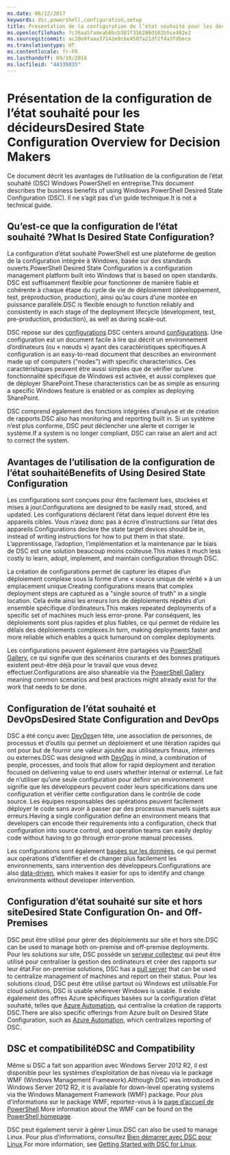 ```yaml
---
ms.date: 06/12/2017
keywords: dsc,powershell,configuration,setup
title: Présentation de la configuration de l’état souhaité pour les décideurs
ms.openlocfilehash: 7c36aa5fadeab8bcb381f316288d102b5ce402e2
ms.sourcegitcommit: ac20e0faaa37142e9c6e4507a21df2f4a3fdbece
ms.translationtype: HT
ms.contentlocale: fr-FR
ms.lasthandoff: 09/10/2018
ms.locfileid: "44339835"
---
```

# <a name="desired-state-configuration-overview-for-decision-makers"></a><span data-ttu-id="0c2c1-103">Présentation de la configuration de l’état souhaité pour les décideurs</span><span class="sxs-lookup"><span data-stu-id="0c2c1-103">Desired State Configuration Overview for Decision Makers</span></span>

<span data-ttu-id="0c2c1-104">Ce document décrit les avantages de l’utilisation de la configuration de l’état souhaité (DSC) Windows PowerShell en entreprise.</span><span class="sxs-lookup"><span data-stu-id="0c2c1-104">This document describes the business benefits of using Windows PowerShell Desired State Configuration (DSC).</span></span> <span data-ttu-id="0c2c1-105">Il ne s’agit pas d’un guide technique.</span><span class="sxs-lookup"><span data-stu-id="0c2c1-105">It is not a technical guide.</span></span>

## <a name="what-is-desired-state-configuration"></a><span data-ttu-id="0c2c1-106">Qu’est-ce que la configuration de l’état souhaité ?</span><span class="sxs-lookup"><span data-stu-id="0c2c1-106">What Is Desired State Configuration?</span></span>

<span data-ttu-id="0c2c1-107">La configuration d’état souhaité PowerShell est une plateforme de gestion de la configuration intégrée à Windows, basée sur des standards ouverts.</span><span class="sxs-lookup"><span data-stu-id="0c2c1-107">PowerShell Desired State Configuration is a configuration management platform built into Windows that is based on open standards.</span></span> <span data-ttu-id="0c2c1-108">DSC est suffisamment flexible pour fonctionner de manière fiable et cohérente à chaque étape du cycle de vie de déploiement (développement, test, préproduction, production), ainsi qu’au cours d’une montée en puissance parallèle.</span><span class="sxs-lookup"><span data-stu-id="0c2c1-108">DSC is flexible enough to function reliably and consistently in each stage of the deployment lifecycle (development, test, pre-production, production), as well as during scale-out.</span></span>

<span data-ttu-id="0c2c1-109">DSC repose sur des [configurations](configurations.md).</span><span class="sxs-lookup"><span data-stu-id="0c2c1-109">DSC centers around [configurations](configurations.md).</span></span>
<span data-ttu-id="0c2c1-110">Une configuration est un document facile à lire qui décrit un environnement d’ordinateurs (ou « nœuds ») ayant des caractéristiques spécifiques.</span><span class="sxs-lookup"><span data-stu-id="0c2c1-110">A configuration is an easy-to-read document that describes an environment made up of computers ("nodes") with specific characteristics.</span></span>
<span data-ttu-id="0c2c1-111">Ces caractéristiques peuvent être aussi simples que de vérifier qu’une fonctionnalité spécifique de Windows est activée, et aussi complexes que de déployer SharePoint.</span><span class="sxs-lookup"><span data-stu-id="0c2c1-111">These characteristics can be as simple as ensuring a specific Windows feature is enabled or as complex as deploying SharePoint.</span></span>

<span data-ttu-id="0c2c1-112">DSC comprend également des fonctions intégrées d’analyse et de création de rapports.</span><span class="sxs-lookup"><span data-stu-id="0c2c1-112">DSC also has monitoring and reporting built in.</span></span>
<span data-ttu-id="0c2c1-113">Si un système n’est plus conforme, DSC peut déclencher une alerte et corriger le système.</span><span class="sxs-lookup"><span data-stu-id="0c2c1-113">If a system is no longer compliant, DSC can raise an alert and act to correct the system.</span></span>

## <a name="benefits-of-using-desired-state-configuration"></a><span data-ttu-id="0c2c1-114">Avantages de l’utilisation de la configuration de l’état souhaité</span><span class="sxs-lookup"><span data-stu-id="0c2c1-114">Benefits of Using Desired State Configuration</span></span>

<span data-ttu-id="0c2c1-115">Les configurations sont conçues pour être facilement lues, stockées et mises à jour.</span><span class="sxs-lookup"><span data-stu-id="0c2c1-115">Configurations are designed to be easily read, stored, and updated.</span></span>
<span data-ttu-id="0c2c1-116">Les configurations déclarent l’état dans lequel doivent être les appareils cibles. Vous n’avez donc pas à écrire d’instructions sur l’état des appareils.</span><span class="sxs-lookup"><span data-stu-id="0c2c1-116">Configurations declare the state target devices should be in, instead of writing instructions for how to put them in that state.</span></span>
<span data-ttu-id="0c2c1-117">L’apprentissage, l’adoption, l’implémentation et la maintenance par le biais de DSC est une solution beaucoup moins coûteuse.</span><span class="sxs-lookup"><span data-stu-id="0c2c1-117">This makes it much less costly to learn, adopt, implement, and maintain configuration through DSC.</span></span>

<span data-ttu-id="0c2c1-118">La création de configurations permet de capturer les étapes d’un déploiement complexe sous la forme d’une « source unique de vérité » à un emplacement unique.</span><span class="sxs-lookup"><span data-stu-id="0c2c1-118">Creating configurations means that complex deployment steps are captured as a "single source of truth" in a single location.</span></span>
<span data-ttu-id="0c2c1-119">Cela évite ainsi les erreurs lors de déploiements répétés d’un ensemble spécifique d’ordinateurs.</span><span class="sxs-lookup"><span data-stu-id="0c2c1-119">This makes repeated deployments of a specific set of machines much less error-prone.</span></span>
<span data-ttu-id="0c2c1-120">Par conséquent, les déploiements sont plus rapides et plus fiables, ce qui permet de réduire les délais des déploiements complexes.</span><span class="sxs-lookup"><span data-stu-id="0c2c1-120">In turn, making deployments faster and more reliable which enables a quick turnaround on complex deployments.</span></span>

<span data-ttu-id="0c2c1-121">Les configurations peuvent également être partagées via [PowerShell Gallery](https://powershellgallery.com), ce qui signifie que des scénarios courants et des bonnes pratiques existent peut-être déjà pour le travail que vous devez effectuer.</span><span class="sxs-lookup"><span data-stu-id="0c2c1-121">Configurations are also shareable via the [PowerShell Gallery](https://powershellgallery.com) meaning common scenarios and best practices might already exist for the work that needs to be done.</span></span>


## <a name="desired-state-configuration-and-devops"></a><span data-ttu-id="0c2c1-122">Configuration de l’état souhaité et DevOps</span><span class="sxs-lookup"><span data-stu-id="0c2c1-122">Desired State Configuration and DevOps</span></span>

<span data-ttu-id="0c2c1-123">DSC a été conçu avec [DevOps](http://blogs.technet.com/b/ashleymcglone/archive/2015/11/20/devops-for-n00bs-ie-windows-people.aspx)en tête, une association de personnes, de processus et d’outils qui permet un déploiement et une itération rapides qui ont pour but de fournir une valeur ajoutée aux utilisateurs finaux, internes ou externes.</span><span class="sxs-lookup"><span data-stu-id="0c2c1-123">DSC was designed with [DevOps](http://blogs.technet.com/b/ashleymcglone/archive/2015/11/20/devops-for-n00bs-ie-windows-people.aspx) in mind, a combination of people, processes, and tools that allow for rapid deployment and iteration focused on delivering value to end users whether internal or external.</span></span>
<span data-ttu-id="0c2c1-124">Le fait de n’utiliser qu’une seule configuration pour définir un environnement signifie que les développeurs peuvent coder leurs spécifications dans une configuration et vérifier cette configuration dans le contrôle de code source. Les équipes responsables des opérations peuvent facilement déployer le code sans avoir à passer par des processus manuels sujets aux erreurs.</span><span class="sxs-lookup"><span data-stu-id="0c2c1-124">Having a single configuration define an environment means that developers can encode their requirements into a configuration, check that configuration into source control, and operation teams can easily deploy code without having to go through error-prone manual processes.</span></span>

<span data-ttu-id="0c2c1-125">Les configurations sont également [basées sur les données](configData.md), ce qui permet aux opérations d’identifier et de changer plus facilement les environnements, sans intervention des développeurs.</span><span class="sxs-lookup"><span data-stu-id="0c2c1-125">Configurations are also [data-driven](configData.md), which makes it easier for ops to identify and change environments without developer intervention.</span></span>

## <a name="desired-state-configuration-on--and-off-premises"></a><span data-ttu-id="0c2c1-126">Configuration d’état souhaité sur site et hors site</span><span class="sxs-lookup"><span data-stu-id="0c2c1-126">Desired State Configuration On- and Off-Premises</span></span>

<span data-ttu-id="0c2c1-127">DSC peut être utilisé pour gérer des déploiements sur site et hors site.</span><span class="sxs-lookup"><span data-stu-id="0c2c1-127">DSC can be used to manage both on-premise and off-premise deployments.</span></span>
<span data-ttu-id="0c2c1-128">Pour les solutions sur site, DSC possède un [serveur collecteur](pullServer.md) qui peut être utilisé pour centraliser la gestion des ordinateurs et créer des rapports sur leur état.</span><span class="sxs-lookup"><span data-stu-id="0c2c1-128">For on-premise solutions, DSC has a [pull server](pullServer.md) that can be used to centralize management of machines and report on their status.</span></span>
<span data-ttu-id="0c2c1-129">Pour les solutions cloud, DSC peut être utilisé partout où Windows est utilisable.</span><span class="sxs-lookup"><span data-stu-id="0c2c1-129">For cloud solutions, DSC is usable wherever Windows is usable.</span></span>
<span data-ttu-id="0c2c1-130">Il existe également des offres Azure spécifiques basées sur la configuration d’état souhaité, telles que [Azure Automation](https://azure.microsoft.com/en-us/documentation/services/automation/), qui centralise la création de rapports DSC.</span><span class="sxs-lookup"><span data-stu-id="0c2c1-130">There are also specific offerings from Azure built on Desired State Configuration, such as [Azure Automation](https://azure.microsoft.com/en-us/documentation/services/automation/), which centralizes reporting of DSC.</span></span>

## <a name="dsc-and-compatibility"></a><span data-ttu-id="0c2c1-131">DSC et compatibilité</span><span class="sxs-lookup"><span data-stu-id="0c2c1-131">DSC and Compatibility</span></span>

<span data-ttu-id="0c2c1-132">Même si DSC a fait son apparition avec Windows Server 2012 R2, il est disponible pour les systèmes d’exploitation de bas niveau via le package WMF (Windows Management Framework).</span><span class="sxs-lookup"><span data-stu-id="0c2c1-132">Although DSC was introduced in Windows Server 2012 R2, it is available for down-level operating systems via the Windows Management Framework (WMF) package.</span></span>
<span data-ttu-id="0c2c1-133">Pour plus d’informations sur le package WMF, reportez-vous à la [page d’accueil de PowerShell](/powershell/).</span><span class="sxs-lookup"><span data-stu-id="0c2c1-133">More information about the WMF can be found on the [PowerShell homepage](/powershell/).</span></span>

<span data-ttu-id="0c2c1-134">DSC peut également servir à gérer Linux.</span><span class="sxs-lookup"><span data-stu-id="0c2c1-134">DSC can also be used to manage Linux.</span></span> <span data-ttu-id="0c2c1-135">Pour plus d’informations, consultez [Bien démarrer avec DSC pour Linux](lnxGettingStarted.md).</span><span class="sxs-lookup"><span data-stu-id="0c2c1-135">For more information, see [Getting Started with DSC for Linux](lnxGettingStarted.md).</span></span>
